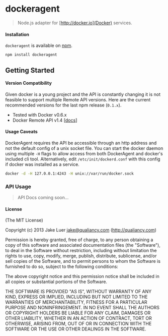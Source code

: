 # dockeragent

> Node.js adapter for [http://docker.io](Docker) services.

#### Installation

`dockeragent` is available on [npm](http://npmjs.org).

    npm install dockeragent

## Getting Started

#### Version Compatibility

Given docker is a young project and the API is constantly changing it
is not feasible to support multiple Remote API versions. Here are the current
recommended versions for the last npm release (`0.1.x`).

- Tested with Docker v0.6.x
- Docker Remote API v1.4 [[docs](http://docs.docker.io/en/latest/api/docker_remote_api_v1.4/)]

#### Usage Caveats

DockerAgent requires the API be accessible through an http address and not
the default config of a unix socket file. You can start the docker daemon 
using multiple `-H` flags to allow access from both DockerAgent and
docker's included cli tool. Alternatively, edit `/etc/init/dockerd.conf` with
this config if docker was installed as a service.

```sh
docker -d -H 127.0.0.1:4243 -H unix://var/run/docker.sock
```

### API Usage

> API Docs coming soon...

#### License

(The MIT License)

Copyright (c) 2013 Jake Luer <jake@qualiancy.com> (http://qualiancy.com)

Permission is hereby granted, free of charge, to any person obtaining a copy
of this software and associated documentation files (the "Software"), to deal
in the Software without restriction, including without limitation the rights
to use, copy, modify, merge, publish, distribute, sublicense, and/or sell
copies of the Software, and to permit persons to whom the Software is
furnished to do so, subject to the following conditions:

The above copyright notice and this permission notice shall be included in
all copies or substantial portions of the Software.

THE SOFTWARE IS PROVIDED "AS IS", WITHOUT WARRANTY OF ANY KIND, EXPRESS OR
IMPLIED, INCLUDING BUT NOT LIMITED TO THE WARRANTIES OF MERCHANTABILITY,
FITNESS FOR A PARTICULAR PURPOSE AND NONINFRINGEMENT. IN NO EVENT SHALL THE
AUTHORS OR COPYRIGHT HOLDERS BE LIABLE FOR ANY CLAIM, DAMAGES OR OTHER
LIABILITY, WHETHER IN AN ACTION OF CONTRACT, TORT OR OTHERWISE, ARISING FROM,
OUT OF OR IN CONNECTION WITH THE SOFTWARE OR THE USE OR OTHER DEALINGS IN
THE SOFTWARE.
